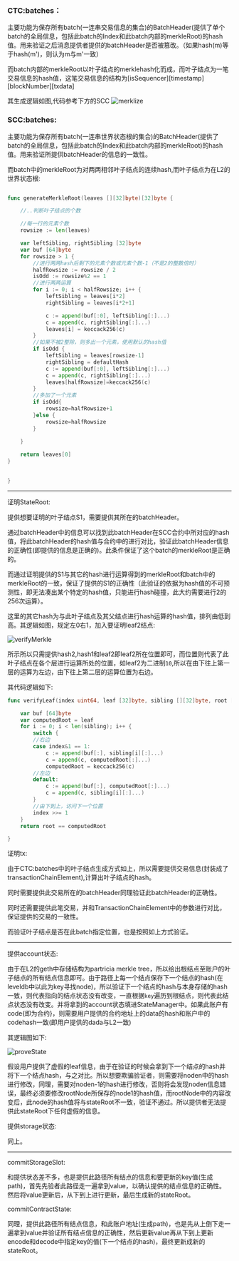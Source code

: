 ### CTC:batches：

主要功能为保存所有batch(一连串交易信息的集合)的BatchHeader(提供了单个batch的全局信息，包括此batch的Index和此batch内部的merkleRoot)的hash值。用来验证之后消息提供者提供的batchHeader是否被篡改。（如果hash(m)等于hash(m')，则认为m与m'一致）

而batch内部的merkleRoot以叶子结点的merklehash化而成，而叶子结点为一笔交易信息的hash值，这笔交易信息的结构为[isSequencer][timestamp][blockNumber][txdata]

其生成逻辑如图,代码参考下方的SCC ![merklize](merkle.png)





### SCC:batches:

主要功能为保存所有batch(一连串世界状态根的集合)的BatchHeader(提供了batch的全局信息，包括此batch的Index和此batch内部的merkleRoot)的hash值。用来验证所提供batchHeader的信息的一致性。

而batch中的merkleRoot为对两两相邻叶子结点的连续hash,而叶子结点为在L2的世界状态根:
```go

func generateMerkleRoot(leaves [][32]byte)[32]byte {

	//..判断叶子结点的个数

	//每一行的元素个数
	rowsize := len(leaves)

	var leftSibling, rightSibling [32]byte
	var buf [64]byte
	for rowsize > 1 {
		//进行两两hash后剩下的元素个数或元素个数-1（不是2的整数倍时）
		halfRowsize := rowsize / 2
		isOdd := rowsize%2 == 1
		//进行两两运算
		for i := 0; i < halfRowsize; i++ {
			leftSibling = leaves[i*2]
			rightSibling = leaves[i*2+1]

			c := append(buf[:0], leftSibling[:]...)
			c = append(c, rightSibling[:]...)
			leaves[i] = keccack256(c)
		}
		//如果不被2整除，则多出一个元素，使用默认的hash值
		if isOdd {
			leftSibling = leaves[rowsize-1]
			rightSibling = defaultHash
			c := append(buf[:0], leftSibling[:]...)
			c = append(c, rightSibling[:]...)
			leaves[halfRowsize]=keccack256(c)
		}
		//多加了一个元素
		if isOdd{
			rowsize=halfRowsize+1
		}else {
			rowsize=halfRowsize
		}

	}
	
	return leaves[0]
}	
	

}

```




---------------------------

证明StateRoot:

提供想要证明的叶子结点S1，需要提供其所在的batchHeader。

通过batchHeader中的信息可以找到此batchHeader在SCC合约中所对应的hash值，将此batchHeader的hash值与合约中的进行对比，验证此batchHeader信息的正确性(即提供的信息是正确的)。此条件保证了这个batch的merkleRoot是正确的。

而通过证明提供的S1与其它的hash进行运算得到的merkleRoot和batch中的merkleRoot的一致，保证了提供的S1的正确性（此验证的依据为hash值的不可预测性，即无法凑出某个特定的hash值，只能进行hash碰撞，此大约需要进行2的256次运算）。

这里的其它hash为与此叶子结点及其父结点进行hash运算的hash值，排列由低到高。其逻辑如图，规定左0右1，加入要证明leaf2结点:

![verifyMerkle](verifyMerkle.png)

所示所以只需提供hash2,hash1和leaf2即leaf2所在位置即可，而位置则代表了此叶子结点在各个层进行运算所处的位置，如leaf2为二进制`10`,所以在由下往上第一层的运算为左边，由下往上第二层的运算位置为右边。

其代码逻辑如下:

```go
func verifyLeaf(index uint64, leaf [32]byte, sibling [][32]byte, root [32]byte) bool {

	var buf [64]byte
	var computedRoot = leaf
	for i := 0; i < len(sibling); i++ {
		switch {
		//右边
		case index&1 == 1:
			c := append(buf[:], sibling[i][:]...)
			c = append(c, computedRoot[:]...)
			computedRoot = keccack256(c)
		//左边
		default:
			c := append(buf[:], computedRoot[:]...)
			c = append(c, sibling[i][:]...)
		}
		//由下到上，访问下一个位置
		index >>= 1
	}
	return root == computedRoot

}
```


证明tx:

由于CTC:batches中的叶子结点生成方式如上，所以需要提供交易信息(封装成了transactionChainElement),计算出叶子结点的hash。

同时需要提供此交易所在的batchHeader同理验证此batchHeader的正确性。

同时还需要提供此笔交易，并和TransactionChainElement中的参数进行对比，保证提供的交易的一致性。

而验证叶子结点是否在此batch指定位置，也是按照如上方式验证。



--------------------------

提供account状态:

由于在L2的geth中存储结构为partricia merkle tree，所以给出根结点至账户的叶子结点的所有结点信息即可。由于路径上每一个结点保存下一个结点的hash(在leveldb中以此为key寻找node)，所以验证下一个结点的hash与本身存储的hash一致，则代表指向的结点状态没有改变，一直根据`key`遍历到根结点，则代表此结点状态没有改变。并将拿到的account状态填进StateManager中。如果此账户有code{即为合约}，则需要用户提供的合约地址上的data的hash和账户中的codehash一致(即用户提供的dada与L2一致)

其逻辑图如下:

![proveState](proveState.png)

假设用户提供了虚假的leaf信息，由于在验证的时候会拿到下一个结点的hash并将下一个结点hash，与之对比。所以想要欺骗验证者，则需要将noden中的hash进行修改，同理，需要对noden-1的hash进行修改，否则将会发现noden信息错误，最终必须要修改rootNode所保存的node1的hash值，而rootNode中的内容改变后，此node的hash值将与stateRoot不一致，验证不通过。所以提供者无法提供此stateRoot下任何虚假的信息。



提供storage状态:

同上。


-----------------


commitStorageSlot:

和提供状态差不多，也是提供此路径所有结点的信息和要更新的key值(生成path)，首先先验者此路径走一遍拿到value，以确认提供的结点信息的正确性。然后将value更新后，从下到上进行更新，最后生成新的stateRoot。


commitContractState:

同理，提供此路径所有结点信息，和此账户地址(生成path)，也是先从上倒下走一遍拿到value并验证所有结点信息的正确性，然后更新value再从下到上更新encode和decode中指定key的值(下一个结点的hash)，最终更新成新的stateRoot。


